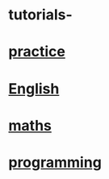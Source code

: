 # tutorials-
# [practice](https://github.com/Skovorodka-chan/tutorials-/tree/practice)
# [English](https://github.com/Skovorodka-chan/tutorials-/tree/English)
# [maths](https://github.com/Skovorodka-chan/tutorials-/tree/maths)
# [programming](https://github.com/Skovorodka-chan/tutorials-/tree/programming)
